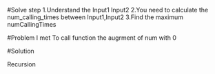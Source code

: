 #Solve step
1.Understand the Input1 Input2
2.You need to calculate the num_calling_times between Input1,Input2
3.Find the maximum numCallingTimes

#Problem I met
To call function the augrment of num with 0

#Solution

Recursion